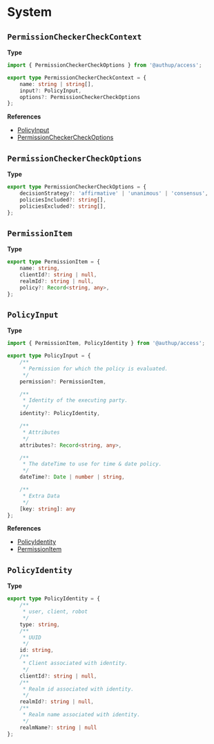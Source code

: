 # System

## `PermissionCheckerCheckContext`

**Type**
```typescript
import { PermissionCheckerCheckOptions } from '@authup/access';

export type PermissionCheckerCheckContext = {
    name: string | string[],
    input?: PolicyInput,
    options?: PermissionCheckerCheckOptions
};
```

**References**
- [PolicyInput](#policyinput)
- [PermissionCheckerCheckOptions](#permissioncheckercheckoptions)

## `PermissionCheckerCheckOptions`

**Type**
```typescript
export type PermissionCheckerCheckOptions = {
    decisionStrategy?: 'affirmative' | 'unanimous' | 'consensus',
    policiesIncluded?: string[],
    policiesExcluded?: string[],
};
```

## `PermissionItem`

**Type**
```typescript
export type PermissionItem = {
    name: string,
    clientId?: string | null,
    realmId?: string | null,
    policy?: Record<string, any>,
};
```

## `PolicyInput`

**Type**
```typescript
import { PermissionItem, PolicyIdentity } from '@authup/access';

export type PolicyInput = {
    /**
     * Permission for which the policy is evaluated.
     */
    permission?: PermissionItem,

    /**
     * Identity of the executing party.
     */
    identity?: PolicyIdentity,

    /**
     * Attributes
     */
    attributes?: Record<string, any>,

    /**
     * The dateTime to use for time & date policy.
     */
    dateTime?: Date | number | string,

    /**
     * Extra Data
     */
    [key: string]: any
};
```

**References**
- [PolicyIdentity](#policyidentity)
- [PermissionItem](#permissionitem)

## `PolicyIdentity`

**Type**
```typescript
export type PolicyIdentity = {
    /**
     * user, client, robot
     */
    type: string,
    /**
     * UUID
     */
    id: string,
    /**
     * Client associated with identity.
     */
    clientId?: string | null,
    /**
     * Realm id associated with identity.
     */
    realmId?: string | null,
    /**
     * Realm name associated with identity.
     */
    realmName?: string | null
};
```
